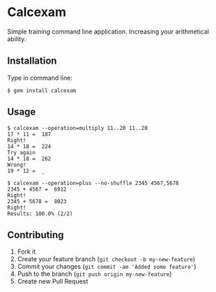 # Calcexam

Simple training command line application. Increasing your arithmetical ability.

## Installation

Type in command line:

    $ gem install calcexam

## Usage

    $ calcexam --operation=multiply 11..20 11..20
    17 * 11 =  187
    Right!
    14 * 18 =  224
    Try again
    14 * 18 =  262
    Wrong!
    19 * 12 =  _

    $ calcexam --operation=plus --no-shuffle 2345 4567,5678
    2345 + 4567 =  6912
    Right!
    2345 + 5678 =  8023 
    Right!
    Results: 100.0% (2/2)

## Contributing

1. Fork it
2. Create your feature branch (`git checkout -b my-new-feature`)
3. Commit your changes (`git commit -am 'Added some feature'`)
4. Push to the branch (`git push origin my-new-feature`)
5. Create new Pull Request
